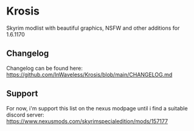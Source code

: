 # Krosis
Skyrim modlist with beautiful graphics, NSFW and other additions for 1.6.1170

## Changelog
Changelog can be found here: https://github.com/InWaveless/Krosis/blob/main/CHANGELOG.md

## Support

For now, i'm support this list on the nexus modpage until i find a suitable discord server: https://www.nexusmods.com/skyrimspecialedition/mods/157177
